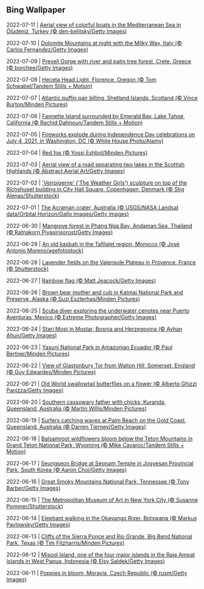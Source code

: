 ## Bing Wallpaper
2022-07-11 | [Aerial view of colorful boats in the Mediterranean Sea in Ölüdeniz, Turkey (© den-belitsky/Getty Images)](./wallpaper/2022-07-11.jpg) 

2022-07-10 | [Dolomite Mountains at night with the Milky Way, Italy (© Carlos Fernandez/Getty Images)](./wallpaper/2022-07-10.jpg) 

2022-07-09 | [Preveli Gorge with river and palm tree forest, Crete, Greece (© borchee/Getty Images)](./wallpaper/2022-07-09.jpg) 

2022-07-08 | [Heceta Head Light, Florence, Oregon (© Tom Schwabel/Tandem Stills + Motion)](./wallpaper/2022-07-08.jpg) 

2022-07-07 | [Atlantic puffin pair billing, Shetland Islands, Scotland (© Vince Burton/Minden Pictures)](./wallpaper/2022-07-07.jpg) 

2022-07-06 | [Fannette Island surrounded by Emerald Bay, Lake Tahoe, California (© Rachid Dahnoun/Tandem Stills + Motion)](./wallpaper/2022-07-06.jpg) 

2022-07-05 | [Fireworks explode during Independence Day celebrations on July 4, 2021, in Washington, DC (© White House Photo/Alamy)](./wallpaper/2022-07-05.jpg) 

2022-07-04 | [Red fox (© Yossi Eshbol/Minden Pictures)](./wallpaper/2022-07-04.jpg) 

2022-07-03 | [Aerial view of a road separating two lakes in the Scottish Highlands (© Abstract Aerial Art/Getty Images)](./wallpaper/2022-07-03.jpg) 

2022-07-02 | ['Vejrpigerne' ('The Weather Girls') sculpture on top of the Richshuset building in City Hall Square, Copenhagen, Denmark (© Stig Alenas/Shutterstock)](./wallpaper/2022-07-02.jpg) 

2022-07-01 | [The Acraman crater, Australia (© USGS/NASA Landsat data/Orbital Horizon/Gallo Images/Getty images)](./wallpaper/2022-07-01.jpg) 

2022-06-30 | [Mangrove forest in Phang Nga Bay, Andaman Sea, Thailand (© Ratnakorn Piyasirisorost/Getty Images)](./wallpaper/2022-06-30.jpg) 

2022-06-29 | [An old kasbah in the Tafilalet region, Morocco (© José Antonio Moreno/agefotostock)](./wallpaper/2022-06-29.jpg) 

2022-06-28 | [Lavender fields on the Valensole Plateau in Provence, France (© Shutterstock)](./wallpaper/2022-06-28.jpg) 

2022-06-27 | [Rainbow flag (© Matt Jeacock/Getty Images)](./wallpaper/2022-06-27.jpg) 

2022-06-26 | [Brown bear mother and cub in Katmai National Park and Preserve, Alaska (© Suzi Eszterhas/Minden Pictures)](./wallpaper/2022-06-26.jpg) 

2022-06-25 | [Scuba diver exploring the underwater cenotes near Puerto Aventuras, Mexico (© Extreme Photographer/Getty Images)](./wallpaper/2022-06-25.jpg) 

2022-06-24 | [Stari Most in Mostar, Bosnia and Herzegovina (© Ayhan Altun/Getty Images)](./wallpaper/2022-06-24.jpg) 

2022-06-23 | [Yasuní National Park in Amazonian Ecuador (© Paul Bertner/Minden Pictures)](./wallpaper/2022-06-23.jpg) 

2022-06-22 | [View of Glastonbury Tor from Walton Hill, Somerset, England (© Guy Edwardes/Minden Pictures)](./wallpaper/2022-06-22.jpg) 

2022-06-21 | [Old World swallowtail butterflies on a flower (© Alberto Ghizzi Panizza/Getty Images)](./wallpaper/2022-06-21.jpg) 

2022-06-20 | [Southern cassowary father with chicks, Kuranda, Queensland, Australia (© Martin Willis/Minden Pictures)](./wallpaper/2022-06-20.jpg) 

2022-06-19 | [Surfers catching waves at Palm Beach on the Gold Coast, Queensland, Australia (© Darren Tierney/Getty Images)](./wallpaper/2022-06-19.jpg) 

2022-06-18 | [Balsamroot wildflowers bloom below the Teton Mountains in Grand Teton National Park, Wyoming (© Mike Cavaroc/Tandem Stills + Motion)](./wallpaper/2022-06-18.jpg) 

2022-06-17 | [Seungseon Bridge at Seonam Temple in Jogyesan Provincial Park, South Korea (© Aaron Choi/Getty Images)](./wallpaper/2022-06-17.jpg) 

2022-06-16 | [Great Smoky Mountains National Park, Tennessee (© Tony Barber/Getty Images)](./wallpaper/2022-06-16.jpg) 

2022-06-15 | [The Metropolitan Museum of Art in New York City (© Susanne Pommer/Shutterstock)](./wallpaper/2022-06-15.jpg) 

2022-06-14 | [Elephant walking in the Okavango River, Botswana (© Markus Pavlowsky/Getty Images)](./wallpaper/2022-06-14.jpg) 

2022-06-13 | [Cliffs of the Sierra Ponce and Rio Grande, Big Bend National Park, Texas (© Tim Fitzharris/Minden Pictures)](./wallpaper/2022-06-13.jpg) 

2022-06-12 | [Misool Island, one of the four major islands in the Raja Ampat Islands in West Papua, Indonesia (© Elsy Saldek/Getty Images)](./wallpaper/2022-06-12.jpg) 

2022-06-11 | [Poppies in bloom, Moravia, Czech Republic (© rusm/Getty Images)](./wallpaper/2022-06-11.jpg) 

